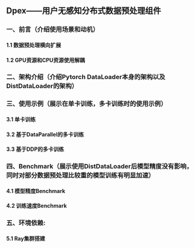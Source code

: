 ## Dpex——用户无感知分布式数据预处理组件
### 一、前言（介绍使用场景和动机）
#### 1.1 数据预处理横向扩展
#### 1.2 GPU资源和CPU资源使用解耦
### 二、架构介绍（介绍Pytorch DataLoader本身的架构以及DistDataLoader的架构）

### 三、使用示例（展示在单卡训练，多卡训练时的使用示例）
#### 3.1 单卡训练
#### 3.2 基于DataParallel的多卡训练
#### 3.3 基于DDP的多卡训练
### 四、Benchmark（展示使用DistDataLoader后模型精度没有影响，同时对部分数据预处理比较重的模型训练有明显加速）
#### 4.1 模型精度Benchmark
#### 4.2 训练速度Benchmark
### 五、环境依赖:
#### 5.1 Ray集群搭建



